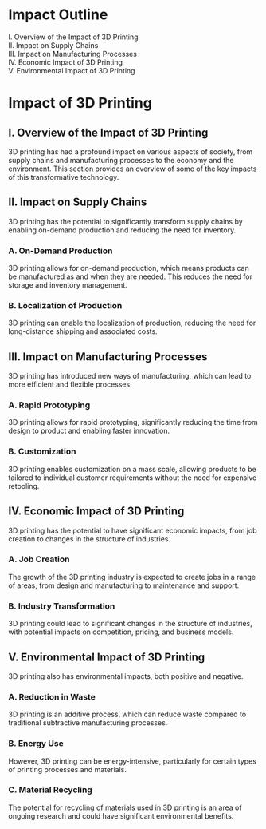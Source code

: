 # Impact Outline  
I. Overview of the Impact of 3D Printing  
II. Impact on Supply Chains  
III. Impact on Manufacturing Processes  
IV. Economic Impact of 3D Printing  
V. Environmental Impact of 3D Printing  

# Impact of 3D Printing

## I. Overview of the Impact of 3D Printing
3D printing has had a profound impact on various aspects of society, from supply chains and manufacturing processes to the economy and the environment. This section provides an overview of some of the key impacts of this transformative technology.

## II. Impact on Supply Chains
3D printing has the potential to significantly transform supply chains by enabling on-demand production and reducing the need for inventory.

   ### A. On-Demand Production
   3D printing allows for on-demand production, which means products can be manufactured as and when they are needed. This reduces the need for storage and inventory management.

   ### B. Localization of Production
   3D printing can enable the localization of production, reducing the need for long-distance shipping and associated costs.

## III. Impact on Manufacturing Processes
3D printing has introduced new ways of manufacturing, which can lead to more efficient and flexible processes.

   ### A. Rapid Prototyping
   3D printing allows for rapid prototyping, significantly reducing the time from design to product and enabling faster innovation.

   ### B. Customization
   3D printing enables customization on a mass scale, allowing products to be tailored to individual customer requirements without the need for expensive retooling.

## IV. Economic Impact of 3D Printing
3D printing has the potential to have significant economic impacts, from job creation to changes in the structure of industries.

   ### A. Job Creation
   The growth of the 3D printing industry is expected to create jobs in a range of areas, from design and manufacturing to maintenance and support.

   ### B. Industry Transformation
   3D printing could lead to significant changes in the structure of industries, with potential impacts on competition, pricing, and business models.

## V. Environmental Impact of 3D Printing
3D printing also has environmental impacts, both positive and negative.

   ### A. Reduction in Waste
   3D printing is an additive process, which can reduce waste compared to traditional subtractive manufacturing processes.

   ### B. Energy Use
   However, 3D printing can be energy-intensive, particularly for certain types of printing processes and materials.

   ### C. Material Recycling
   The potential for recycling of materials used in 3D printing is an area of ongoing research and could have significant environmental benefits.
